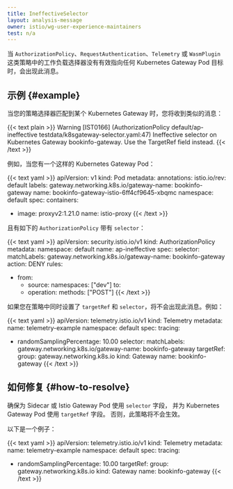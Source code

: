 ```yaml
---
title: IneffectiveSelector
layout: analysis-message
owner: istio/wg-user-experience-maintainers
test: n/a
---
```

<!-- markdownlint-disable-file MD007 -->

当 `AuthorizationPolicy`、`RequestAuthentication`、`Telemetry` 或 `WasmPlugin`
这类策略中的工作负载选择器没有有效指向任何 Kubernetes Gateway Pod 目标时，会出现此消息。

## 示例 {#example}

当您的策略选择器匹配到某个 Kubernetes Gateway 时，您将收到类似的消息：

{{< text plain >}}
Warning [IST0166] (AuthorizationPolicy default/ap-ineffective testdata/k8sgateway-selector.yaml:47) Ineffective selector on
Kubernetes Gateway bookinfo-gateway. Use the TargetRef field instead.
{{< /text >}}

例如，当您有一个这样的 Kubernetes Gateway Pod：

{{< text yaml >}}
apiVersion: v1
kind: Pod
metadata:
  annotations:
    istio.io/rev: default
  labels:
    gateway.networking.k8s.io/gateway-name: bookinfo-gateway
  name: bookinfo-gateway-istio-6ff4cf9645-xbqmc
  namespace: default
spec:
  containers:
  - image: proxyv2:1.21.0
    name: istio-proxy
{{< /text >}}

且有如下的 `AuthorizationPolicy` 带有 `selector`：

{{< text yaml >}}
apiVersion: security.istio.io/v1
kind: AuthorizationPolicy
metadata:
  namespace: default
  name: ap-ineffective
spec:
  selector:
    matchLabels:
      gateway.networking.k8s.io/gateway-name: bookinfo-gateway
  action: DENY
  rules:
  - from:
    - source:
      namespaces: ["dev"]
    to:
    - operation:
      methods: ["POST"]
{{< /text >}}

如果您在策略中同时设置了 `targetRef` 和 `selector`，将不会出现此消息。例如：

{{< text yaml >}}
apiVersion: telemetry.istio.io/v1
kind: Telemetry
metadata:
  name: telemetry-example
  namespace: default
spec:
  tracing:
  - randomSamplingPercentage: 10.00
  selector:
    matchLabels:
      gateway.networking.k8s.io/gateway-name: bookinfo-gateway
  targetRef:
    group: gateway.networking.k8s.io
    kind: Gateway
    name: bookinfo-gateway
{{< /text >}}

## 如何修复 {#how-to-resolve}

确保为 Sidecar 或 Istio Gateway Pod 使用 `selector` 字段，
并为 Kubernetes Gateway Pod 使用 `targetRef` 字段。
否则，此策略将不会生效。

以下是一个例子：

{{< text yaml >}}
apiVersion: telemetry.istio.io/v1
kind: Telemetry
metadata:
  name: telemetry-example
  namespace: default
spec:
  tracing:
  - randomSamplingPercentage: 10.00
  targetRef:
    group: gateway.networking.k8s.io
    kind: Gateway
    name: bookinfo-gateway
{{< /text >}}
